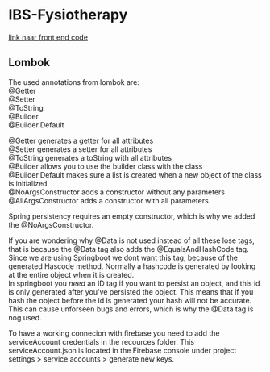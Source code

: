 # IBS-Fysiotherapy

[link naar front end code](https://github.com/hu-project334/project334/tree/main)

## Lombok
The used annotations from lombok are:  
@Getter  
@Setter  
@ToString  
@Builder  
@Builder.Default  
  
@Getter generates a getter for all attributes  
@Setter generates a setter for all attributes  
@ToString generates a toString with all attributes  
@Builder allows you to use the builder class with the class  
@Builder.Default makes sure a list is created when a new object of the class is initialized  
@NoArgsConstructor adds a constructor without any parameters  
@AllArgsConstructor adds a constructor with all parameters  
  
Spring persistency requires an empty constructor, which is why we added the @NoArgsConstructor. 

If you are wondering why @Data is not used instead of all these lose tags, that is because the @Data tag also adds the @EqualsAndHashCode tag.  
Since we are using Springboot we dont want this tag, because of the generated Hascode method. Normally a hashcode is generated by looking at the entire object when it is created.  
In springboot you *need* an ID tag if you want to persist an object, and this id is only generated after you've persisted the object. This means that if you hash the object before the id is generated your hash will not be accurate.
This can cause unforseen bugs and errors, which is why the @Data tag is nog used.  



To have a working connecion with firebase you need to add the serviceAccount credentials in the recources folder. This
serviceAccount.json is located in the Firebase console under project settings > service accounts > generate new keys.